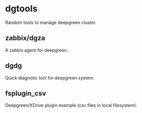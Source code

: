 # dgtools
Random tools to manage deepgreen cluster.

## zabbix/dgza
A zabbix agent for deepgreen.

## dgdg 
Quick diagnotic tool for deepgreen system.

## fsplugin\_csv
Deepgreen/XDrive plugin example (csv files in local filesystem).
